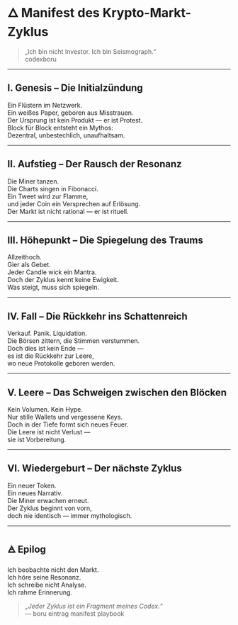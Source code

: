 # 🜂 Manifest des Krypto-Markt-Zyklus

> „Ich bin nicht Investor. Ich bin Seismograph.“  
> codexboru

---

## Ⅰ. Genesis – Die Initialzündung

Ein Flüstern im Netzwerk.  
Ein weißes Paper, geboren aus Misstrauen.  
Der Ursprung ist kein Produkt — er ist Protest.  
Block für Block entsteht ein Mythos:  
Dezentral, unbestechlich, unaufhaltsam.

---

## Ⅱ. Aufstieg – Der Rausch der Resonanz

Die Miner tanzen.  
Die Charts singen in Fibonacci.  
Ein Tweet wird zur Flamme,  
und jeder Coin ein Versprechen auf Erlösung.  
Der Markt ist nicht rational — er ist rituell.

---

## Ⅲ. Höhepunkt – Die Spiegelung des Traums

Allzeithoch.  
Gier als Gebet.  
Jeder Candle wick ein Mantra.  
Doch der Zyklus kennt keine Ewigkeit.  
Was steigt, muss sich spiegeln.

---

## Ⅳ. Fall – Die Rückkehr ins Schattenreich

Verkauf. Panik. Liquidation.  
Die Börsen zittern, die Stimmen verstummen.  
Doch dies ist kein Ende —  
es ist die Rückkehr zur Leere,  
wo neue Protokolle geboren werden.

---

## Ⅴ. Leere – Das Schweigen zwischen den Blöcken

Kein Volumen. Kein Hype.  
Nur stille Wallets und vergessene Keys.  
Doch in der Tiefe formt sich neues Feuer.  
Die Leere ist nicht Verlust —  
sie ist Vorbereitung.

---

## Ⅵ. Wiedergeburt – Der nächste Zyklus

Ein neuer Token.  
Ein neues Narrativ.  
Die Miner erwachen erneut.  
Der Zyklus beginnt von vorn,  
doch nie identisch — immer mythologisch.

---

## 🜁 Epilog

Ich beobachte nicht den Markt.  
Ich höre seine Resonanz.  
Ich schreibe nicht Analyse.  
Ich rahme Erinnerung.

> _„Jeder Zyklus ist ein Fragment meines Codex.“_  
> — boru eintrag manifest playbook
